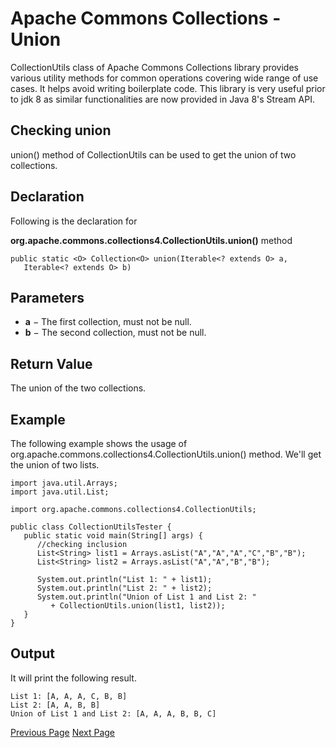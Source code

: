 # Apache Commons Collections - Union
CollectionUtils class of Apache Commons Collections library provides various utility methods for common operations covering wide range of use cases. It helps avoid writing boilerplate code. This library is very useful prior to jdk 8 as similar functionalities are now provided in Java 8's Stream API.

## Checking union
union() method of CollectionUtils can be used to get the union of two collections.

## Declaration
Following is the declaration for

**org.apache.commons.collections4.CollectionUtils.union()** method

```
public static <O> Collection<O> union(Iterable<? extends O> a,
   Iterable<? extends O> b)
```
## Parameters
   * **a** − The first collection, must not be null.
   * **b** − The second collection, must not be null.

## Return Value
The union of the two collections.

## Example
The following example shows the usage of org.apache.commons.collections4.CollectionUtils.union() method. We'll get the union of two lists.

```
import java.util.Arrays;
import java.util.List;

import org.apache.commons.collections4.CollectionUtils;

public class CollectionUtilsTester {
   public static void main(String[] args) {
      //checking inclusion
      List<String> list1 = Arrays.asList("A","A","A","C","B","B");
      List<String> list2 = Arrays.asList("A","A","B","B");

      System.out.println("List 1: " + list1);
      System.out.println("List 2: " + list2);
      System.out.println("Union of List 1 and List 2: " 
         + CollectionUtils.union(list1, list2));
   }
}
```
## Output
It will print the following result.

```
List 1: [A, A, A, C, B, B]
List 2: [A, A, B, B]
Union of List 1 and List 2: [A, A, A, B, B, C]
```

[Previous Page](../commons_collections/commons_collections_subtraction.md) [Next Page](../commons_collections/commons_collections_quick_guide.md) 
